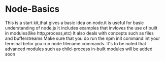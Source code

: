 # Node-Basics
This is a start kit,that gives a basic idea on node.it is useful for basic understanding of node.js
It includes examples that invloves the use of built in modules(like http,process,etc)
It also deals with concepts such as files and bufferstreams
Make sure that you do run the npm init command int your terminal befor you run node filename commands.
It's to be noted that advanced modules such as child-process in-built modules will be added soon
